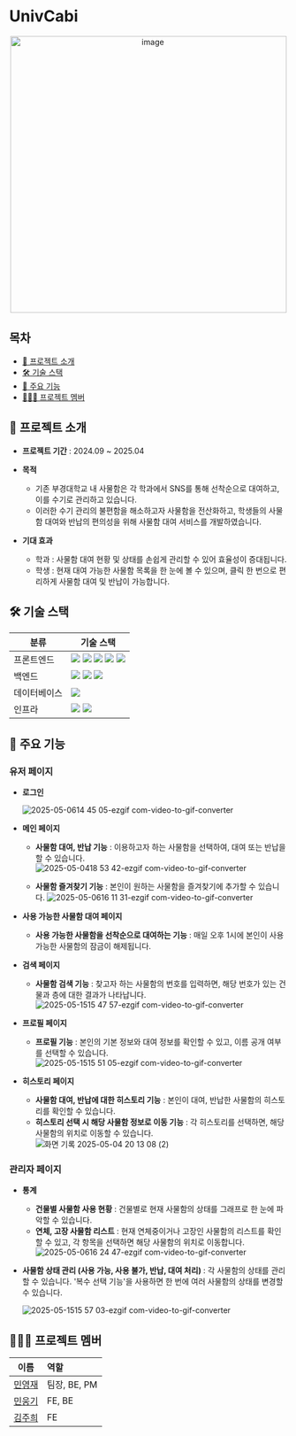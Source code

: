 
# UnivCabi
<p align="center">
  <img width="500" alt="image" src="https://github.com/user-attachments/assets/2734e40d-6ada-4aec-982d-9ed8a27dfc46" />
</p>

## 목차
- [📝 프로젝트 소개](#introduction)
- [🛠️ 기술 스택](#tech)
- [🌟 주요 기능](#function)
- [🧑🏻‍💻 프로젝트 멤버](#member)

## <span id="introduction">📝 프로젝트 소개</span>
- **프로젝트 기간** : 2024.09 ~ 2025.04
- **목적**
  - 기존 부경대학교 내 사물함은 각 학과에서 SNS를 통해 선착순으로 대여하고, 이를 수기로 관리하고 있습니다. 
  - 이러한 수기 관리의 불편함을 해소하고자 사물함을 전산화하고, 학생들의 사물함 대여와 반납의 편의성을 위해 사물함 대여 서비스를 개발하였습니다.

- **기대 효과**
  - 학과 : 사물함 대여 현황 및 상태를 손쉽게 관리할 수 있어 효율성이 증대됩니다.
  - 학생 : 현재 대여 가능한 사물함 목록을 한 눈에 볼 수 있으며, 클릭 한 번으로 편리하게 사물함 대여 및 반납이 가능합니다.

## <span id="tech">🛠️ 기술 스택</span>
<table>
  <thead>
    <tr>
      <th>분류</th>
      <th>기술 스택</th>
    </tr>
  </thead>
  <tbody>
    <tr>
      <td>프론트엔드</td>
      <td>
        <img src="https://img.shields.io/badge/React-61DAFB?style=flat&logo=react&logoColor=white"/>
        <img src="https://img.shields.io/badge/TypeScript-3178C6?style=flat&logo=typescript&logoColor=white"/>
        <img src="https://img.shields.io/badge/TailwindCSS-06B6D4?style=flat&logo=tailwindcss&logoColor=white"/>
        <img src="https://img.shields.io/badge/Vite-646CFF?style=flat&logo=vite&logoColor=white"/>
        <img src="https://img.shields.io/badge/redux-764ABC?style=flat&logo=redux&logoColor=white">
      </td>
    </tr>
    <tr>
      <td>백엔드</td>
      <td>
        <img src="https://img.shields.io/badge/django-092E20?style=flat&logo=django&logoColor=white">
        <img src="https://img.shields.io/badge/spring-6DB33F?style=flat&logo=spring&logoColor=white">
        <img src="https://img.shields.io/badge/python-3776AB?style=flat&logo=python&logoColor=white"> 
      </td>
    </tr>
    <tr>
      <td>데이터베이스</td>
      <td>
        <img src="https://img.shields.io/badge/sqlite3-003B57?style=flat&logo=sqlite&logoColor=white">
      </td>
    </tr>
    <tr>
      <td>인프라</td>
      <td>
         <img src="https://img.shields.io/badge/docker-2496ED?style=flat&logo=docker&logoColor=white">
        <img src="https://img.shields.io/badge/netlify-00C7B7?style=flat&logo=netlify&logoColor=white">
      </td>
    </tr>
  </tbody>
</table>

## <span id="function">🌟 주요 기능</span>
### 유저 페이지
- **로그인**
  
  ![2025-05-0614 45 05-ezgif com-video-to-gif-converter](https://github.com/user-attachments/assets/c95572b4-4ab2-4c92-8633-4c2a4485ce70)

  
- **메인 페이지**
  - **사물함 대여, 반납 기능** : 이용하고자 하는 사물함을 선택하여, 대여 또는 반납을 할 수 있습니다.
 ![2025-05-0418 53 42-ezgif com-video-to-gif-converter](https://github.com/user-attachments/assets/8ff13d5c-f254-4bda-8f1e-36f9da229779)

  - **사물함 즐겨찾기 기능** : 본인이 원하는 사물함을 즐겨찾기에 추가할 수 있습니다.
![2025-05-0616 11 31-ezgif com-video-to-gif-converter](https://github.com/user-attachments/assets/b5a825e4-bf8f-49cc-985e-776e622f12bf)

  
- **사용 가능한 사물함 대여 페이지**
  - **사용 가능한 사물함을 선착순으로 대여하는 기능** : 매일 오후 1시에 본인이 사용 가능한 사물함의 잠금이 해제됩니다.
  
- **검색 페이지**
  - **사물함 검색 기능** : 찾고자 하는 사물함의 번호를 입력하면, 해당 번호가 있는 건물과 층에 대한 결과가 나타납니다.
  ![2025-05-1515 47 57-ezgif com-video-to-gif-converter](https://github.com/user-attachments/assets/596a8ced-e38e-4245-8712-ddfe04c960b8)

- **프로필 페이지**
  - **프로필 기능** : 본인의 기본 정보와 대여 정보를 확인할 수 있고, 이름 공개 여부를 선택할 수 있습니다.
![2025-05-1515 51 05-ezgif com-video-to-gif-converter](https://github.com/user-attachments/assets/4aee89d7-fe82-4e0b-bdd7-58eec76ce06b)

- **히스토리 페이지**
  - **사물함 대여, 반납에 대한 히스토리 기능** : 본인이 대여, 반납한 사물함의 히스토리를 확인할 수 있습니다.
  - **히스토리 선택 시 해당 사물함 정보로 이동 기능** : 각 히스토리를 선택하면, 해당 사물함의 위치로 이동할 수 있습니다.
![화면 기록 2025-05-04 20 13 08 (2)](https://github.com/user-attachments/assets/7eb30c39-f144-44e9-b6b5-f7e366647ed2)


### 관리자 페이지
- **통계**
  - **건물별 사물함 사용 현황** : 건물별로 현재 사물함의 상태를 그래프로 한 눈에 파악할 수 있습니다.
  - **연체, 고장 사물함 리스트** : 현재 연체중이거나 고장인 사물함의 리스트를 확인할 수 있고, 각 항목을 선택하면 해당 사물함의 위치로 이동합니다.
![2025-05-0616 24 47-ezgif com-video-to-gif-converter](https://github.com/user-attachments/assets/451f2188-caba-4e06-844e-2b4ce9de4247)


- **사물함 상태 관리 (사용 가능, 사용 불가, 반납, 대여 처리)** : 각 사물함의 상태를 관리할 수 있습니다. '복수 선택 기능'을 사용하면 한 번에 여러 사물함의 상태를 변경할 수 있습니다.

  ![2025-05-1515 57 03-ezgif com-video-to-gif-converter](https://github.com/user-attachments/assets/cde2c0d5-f460-4b56-a58b-500b2d4cecd7)

## <span id="member">🧑🏻‍💻 프로젝트 멤버</span>

| 이름 | 역할 |
| :---------: | :------------------- |
| [민영재](https://github.com/yeomin4242) | 팀장, BE, PM |
| [민웅기](https://github.com/minwoonggi) | FE, BE |
| [김주희](https://github.com/joooii) | FE |
